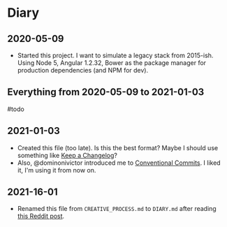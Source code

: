 # Diary

## 2020-05-09

- Started this project. I want to simulate a legacy stack from 2015-ish. Using Node 5, Angular 1.2.32, Bower as the package manager for production dependencies (and NPM for dev).

## Everything from 2020-05-09 to 2021-01-03

#todo

## 2021-01-03

- Created this file (too late). Is this the best format? Maybe I should use something like [Keep a Changelog](https://keepachangelog.com)?
- Also, @dominonivictor introduced me to [Conventional Commits](https://www.conventionalcommits.org). I liked it, I'm using it from now on.

## 2021-16-01

- Renamed this file from `CREATIVE_PROCESS.md` to `DIARY.md` after reading [this Reddit post](https://www.reddit.com/r/programming/comments/7u0bg6/keeping_an_engineering_notebook/dthv579).
